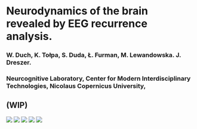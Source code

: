 
# Neurodynamics of the brain revealed by EEG recurrence analysis.

### W. Duch, K. Tołpa, S. Duda, Ł. Furman, M. Lewandowska. J. Dreszer.
### Neurcognitive Laboratory, Center for Modern Interdisciplinary Technologies, Nicolaus Copernicus University,


## (WIP)
![](icon.png)
![](RR_plots/Dist_IB2018A0Z63922_rso_C5_beta_emb_2_td_8_tstamp_16.0.png)
![](RR_plots/Dist_IB2018A0Z63922_rso_C6_beta_emb_2_td_8_tstamp_16.0.png)
![](RR_plots/Dist_IB2018A0Z63922_rso_Cz_beta_emb_2_td_8_tstamp_16.0.png)
![](RR_plots/Dist_IB2018A0Z63922_rso_Fz_beta_emb_2_td_8_tstamp_16.0.png)

